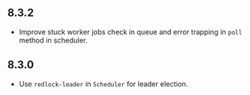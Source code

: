 ## 8.3.2

- Improve stuck worker jobs check in queue and error trapping in `poll` method in scheduler.

## 8.3.0

- Use `redlock-leader` in `Scheduler` for leader election.
